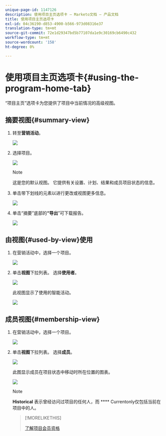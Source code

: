 ```yaml
---
unique-page-id: 1147126
description: 使用项目主页选项卡 — Marketo文档 — 产品文档
title: 使用项目主页选项卡
exl-id: 04c36190-d853-4900-b566-973d08316e37
translation-type: tm+mt
source-git-commit: 72e1d29347bd5b77107da1e9c30169cb6490c432
workflow-type: tm+mt
source-wordcount: '158'
ht-degree: 0%

---
```


# 使用项目主页选项卡{#using-the-program-home-tab}

“项目主页”选项卡为您提供了项目中当前情况的高级视图。

## 摘要视图{#summary-view}

1. 转至&#x200B;**营销活动**。

   ![](assets/login-marketing-activities-1.png)

1. 选择项目。

   ![](assets/image2014-9-18-17-3a1-3a55.png)

   >[!NOTE]
   >
   >这是您的默认视图。 它提供有关设置、计划、结果和成员项目状态的信息。

1. 单击带下划线的元素以进行更改或视图更多信息。

   ![](assets/image2014-9-18-17-3a2-3a53.png)

1. 单击“摘要”底部的&#x200B;**“导出**”可下载报告。

   ![](assets/image2014-9-18-17-3a3-3a47.png)

## 由视图{#used-by-view}使用

1. 在营销活动中，选择一个项目。

   ![](assets/image2014-9-18-17-3a4-3a24.png)

1. 单击&#x200B;**视图**&#x200B;下拉列表。 选择&#x200B;**使用者**。

   ![](assets/image2014-9-18-17-3a5-3a2.png)

   此视图显示了使用的智能活动。

   ![](assets/image2014-9-18-17-3a6-3a4.png)

## 成员视图{#membership-view}

1. 在营销活动中，选择一个项目。

   ![](assets/image2014-9-18-17-3a7-3a25.png)

1. 单击&#x200B;**视图**&#x200B;下拉列表。 选择&#x200B;**成员**。

   ![](assets/image2014-9-18-17-3a7-3a49.png)

   此图显示成员在项目状态中移动时所在位置的图表。

   ![](assets/image2014-9-18-17-3a8-3a1.png)

   >[!NOTE]
   >
   >**Historical** 表示曾经访问过项目的任何人，而 **** Currentonly仅包括当前在项目中的人。

   >[!MORELIKETHIS]
   >
   >[了解项目会员资格](/help/marketo/product-docs/core-marketo-concepts/programs/creating-programs/understanding-program-membership.md)
